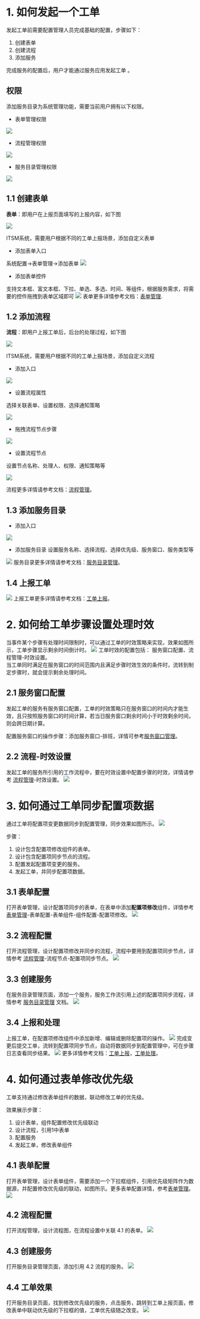 # 1. 如何发起一个工单
发起工单前需要配置管理人员完成基础的配置，步骤如下：
1. 创建表单
2. 创建流程
3. 添加服务

完成服务的配置后，用户才能通过服务应用发起工单 。

## 权限
添加服务目录为系统管理功能，需要当前用户拥有以下权限。

- 表单管理权限

![](image/表单管理权限.png)

- 流程管理权限

![](image/流程管理权限.png)


- 服务目录管理权限
 
![](image/服务目录权限.png)


## 1.1 创建表单

**表单**：即用户在上报页面填写的上报内容，如下图

![](image/添加服务目录-表单-1.png)

ITSM系统，需要用户根据不同的工单上报场景，添加自定义表单

- 添加表单入口

系统配置->表单管理->添加表单
![](image/添加服务目录-表单-添加入口.png)

- 添加表单控件

支持文本框、富文本框、下拉、单选、多选、时间、等组件，根据服务需求，将需要的控件拖拽到表单区域即可
![](image/添加服务目录-添加表单演示.gif) 
表单更多详情参考文档：[表单管理](../100.系统配置/3.数据和集成/表单管理.md).

## 1.2 添加流程

**流程**：即用户上报工单后，后台的处理过程，如下图

![](image/添加服务目录-创建流程-流程例示.png)

ITSM系统，需要用户根据不同的工单上报场景，添加自定义流程

- 添加入口

![](image/添加服务目录-添加流程入口.png)

- 设置流程属性

选择关联表单、设置权限、选择通知策略

![](image/添加服务目录-添加流程-流程设置.gif)

- 拖拽流程节点步骤

![](image/添加服务目录-添加流程-拖拽节点.gif)

- 设置流程节点

设置节点名称、处理人、权限、通知策略等

![](image/添加服务目录-添加流程-设置节点.gif)

流程更多详情请参考文档：[流程管理](流程管理/流程管理.md)。

## 1.3 添加服务目录

- 添加入口

![](image/添加服务目录-添加入口.png)

- 添加服务目录
设置服务名称、选择流程、选择优先级、服务窗口、服务类型等

![](image/添加服务目录.gif)
服务目录更多详情请参考文档：[服务目录管理](服务/服务目录管理.md)。

## 1.4 上报工单

![](image/添加服务目录-完成.png)
上报工单更多详情请参考文档：[工单上报](工单上报/工单上报.md)。

# 2. 如何给工单步骤设置处理时效
当事件某个步骤有处理时间限制时，可以通过工单的时效策略来实现，效果如图所示，工单步骤显示剩余时间倒计时。
![](image/工单时效效果图.png)
工单时效的配置包括： 服务窗口配置、流程管理-时效设置。<br>
当工单同时满足在服务窗口的时间范围内且满足步骤时效生效的条件时，流转到制定步骤时，就会提示剩余处理时间。

## 2.1 服务窗口配置
发起工单的服务有服务窗口配置，工单的时效策略只在服务窗口的时间内才能生效，且只按照服务窗口的时间计算，若当日服务窗口剩余时间小于时效剩余时间，则会跨日期计算。

配置服务窗口的操作步骤：添加服务窗口-排班，详情可参考[服务窗口管理](../100.系统配置/5.基础服务/服务窗口管理.md)。

## 2.2 流程-时效设置
发起工单的服务所引用的工作流程中，要在时效设置中配置步骤的时效，详情请参考 [流程管理](流程管理/流程管理.md)-时效设置。
![](image/流程时效策略效果图.png)

# 3. 如何通过工单同步配置项数据
通过工单将配置项变更数据同步到配置管理，同步效果如图所示。
   ![](image/配置项同步.png)

步骤：
  1. 设计包含配置项修改组件的表单。
  2. 设计包含配置项同步节点的流程。
  3. 配置发起配置项变更的服务。
  4. 发起工单，并同步配置项数据。

## 3.1 表单配置
打开表单管理，设计配置项同步的表单，在表单中添加**配置项修改**组件，详情参考[表单管理](../100.系统配置/3.数据和集成/表单管理.md)-表单配置-表单组件-组件配置-配置项修改。
![](../100.系统配置/3.数据和集成/images/表单管理_表单组件_配置项修改.png)

## 3.2 流程配置
打开流程管理，设计配置项修改并同步的流程，流程中要用到配置项同步节点，详情参考 [流程管理](流程管理/流程管理.md)-流程节点-配置项同步节点。
![](流程管理/images/流程管理_配置项同步.png)

## 3.3 创建服务
在服务目录管理页面，添加一个服务，服务工作流引用上述的配置项同步流程，详情参考 [服务目录管理](服务/服务目录管理.md) 文档。
![](image/服务目录管理_配置项同步.png)

## 3.4 上报和处理
上报工单，在配置项修改组件中添加新增、编辑或删除配置项的操作。
![](image/工单上报_修改配置项.gif)
完成变更后提交工单，流转到配置项同步节点，自动将数据同步到配置管理中，可在步骤日志查看同步结果。
![](image/工单处理_修改配置项.gif)
更多详情参考文档：[工单上报](工单上报/工单上报.md)，[工单处理](工单处理/工单处理.md)。

# 4. 如何通过表单修改优先级
工单支持通过修改表单组件的数据，联动修改工单的优先级。

效果展示步骤：
1. 设计表单，组件配置修改优先级联动
2. 设计流程，引用1中表单
3. 配置服务
4. 发起工单，修改表单组件

## 4.1 表单配置
打开表单管理，设计表单组件，需要添加一个下拉框组件，引用优先级矩阵作为数据源，并配置修改优先级的联动，如图所示。更多表单配置详情，参考[表单管理](../100.系统配置/3.数据和集成/表单管理.md)。
![](image/修改优先级_表单配置.png)

## 4.2 流程配置
打开流程管理，设计流程图，在流程设置中关联 4.1 的表单。
![](image/流程管理_修改优先级.png)

## 4.3 创建服务
打开服务目录管理页面，添加引用 4.2 流程的服务。
![](image/服务目录_修改优先级.png)

## 4.4 工单效果
打开服务目录页面，找到修改优先级的服务，点击服务，跳转到工单上报页面，修改表单中联动优先级的下拉框的值，工单优先级随之改变。
![](image/工单上报_修改优先级.gif)